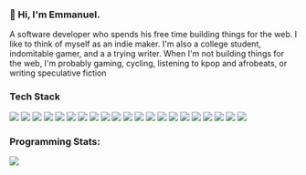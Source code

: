 ### 👋 Hi, I'm Emmanuel.
A software developer who spends his free time building things for the web. I like to think of myself as an indie maker. I'm also a college student, indomitable gamer, and a a trying writer. When I'm not building things for the web, I'm probably gaming, cycling, listening to kpop and afrobeats, or writing speculative fiction

### Tech Stack

![](https://img.shields.io/badge/HTML-5f02ff?style=for-the-badge&logo=html5&logoColor=white)
![](https://img.shields.io/badge/CSS-5f02ff?style=for-the-badge&logo=css3&logoColor=white)
![](https://img.shields.io/badge/javascript-5f02ff?style=for-the-badge&logo=javascript&logoColor=white)
![](https://img.shields.io/badge/typescript-5f02ff?style=for-the-badge&logo=typescript&logoColor=white)
![](https://img.shields.io/badge/python-5f02ff?style=for-the-badge&logo=python&logoColor=white)
![](https://img.shields.io/badge/dart-5f02ff?style=for-the-badge&logo=dart&logoColor=white)
![](https://img.shields.io/badge/tailwindcss-5f02ff?style=for-the-badge&logo=tailwind-css&logoColor=white)
![](https://img.shields.io/badge/bootstrap-5f02ff?style=for-the-badge&logo=bootstrap&logoColor=white)
![](https://img.shields.io/badge/jquery-5f02ff?style=for-the-badge&logo=jquery&logoColor=white)
![](https://img.shields.io/badge/React-5f02ff?style=for-the-badge&logo=react&logoColor=white)
![](https://img.shields.io/badge/Svelte-5f02ff?style=for-the-badge&logo=svelte&logoColor=white)
![](https://img.shields.io/badge/Vue-5f02ff?style=for-the-badge&logo=vuedotjs&logoColor=white)
![](https://img.shields.io/badge/Express-5f02ff?style=for-the-badge&logo=express&logoColor=white)
![](https://img.shields.io/badge/NextJS-5f02ff?style=for-the-badge&logo=next.js&logoColor=white)
![](https://img.shields.io/badge/Flask-5f02ff?style=for-the-badge&logo=flask&logoColor=white)
![](https://img.shields.io/badge/Django-5f02ff?style=for-the-badge&logo=django&logoColor=white)
![](https://img.shields.io/badge/Laravel-5f02ff?style=for-the-badge&logo=laravel&logoColor=white)
![](https://img.shields.io/badge/Firebase-5f02ff?style=for-the-badge&logo=firebase&logoColor=white)
![](https://img.shields.io/badge/Render-5f02ff?style=for-the-badge&logo=render&logoColor=white)
![](https://img.shields.io/badge/Netlify-5f02ff?style=for-the-badge&logo=netlify&logoColor=white)
![](https://img.shields.io/badge/Vercel-5f02ff?style=for-the-badge&logo=vercel&logoColor=white)








### Programming Stats:

<img src="https://wakatime.com/share/@Kun_Hnao/2bc834f2-ec0a-4d52-a1bf-324d98b36605.svg" width="full"/>




